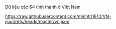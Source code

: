 Dữ liệu các 64 tỉnh thành ở Việt Nam

https://raw.githubusercontent.com/minhtri1610/VN-json/refs/heads/master/vn.json

